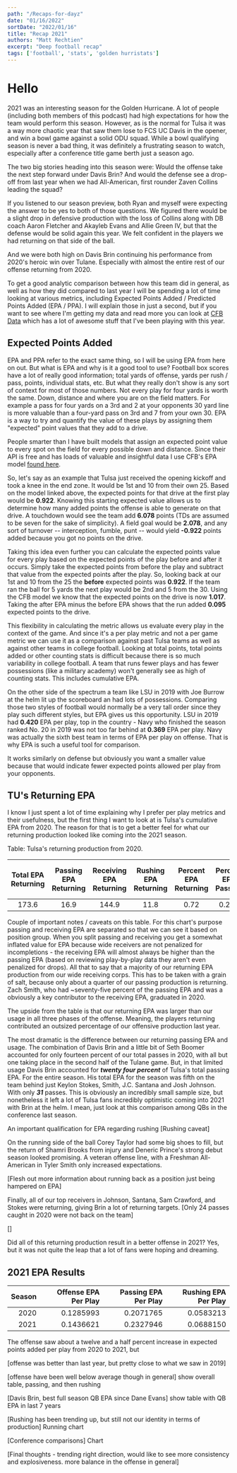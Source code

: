 ```yaml
---
path: "/Recaps-for-dayz"
date: "01/16/2022"
sortDate: "2022/01/16"
title: "Recap 2021"
authors: "Matt Rechtien"
excerpt: "Deep football recap"
tags: ['football', 'stats', 'golden hurristats']
---
```


# Hello

2021 was an interesting season for the Golden Hurricane. A lot of people (including both members of this podcast) had high expectations for how the team would perform this season. However, as is the normal for Tulsa it was a way more chaotic year that saw them lose to FCS UC Davis in the opener, and win a bowl game against a solid ODU squad. While a bowl qualifying season is never a bad thing, it was definitely a frustrating season to watch, especially after a conference title game berth just a season ago.

The two big stories heading into this season were: Would the offense take the next step forward under Davis Brin? And would the defense see a drop-off from last year when we had All-American, first rounder Zaven Collins leading the squad?

If you listened to our season preview, both Ryan and myself were expecting the answer to be yes to both of those questions. We figured there would be a slight drop in defensive production with the loss of Collins along with DB coach Aaron Fletcher and Akayleb Evans and Allie Green IV, but that the defense would be solid again this year. We felt confident in the players we had returning on that side of the ball.

And we were both high on Davis Brin continuing his performance from 2020's heroic win over Tulane. Especially with almost the entire rest of our offense returning from 2020.

To get a good analytic comparison between how this team did in general, as well as how they did compared to last year I will be spending a lot of time looking at various metrics, including Expected Points Added / Predicted Points Added (EPA / PPA). I will explain those in just a second, but if you want to see where I'm getting my data and read more you can look at [CFB Data](https://collegefootballdata.com/glossary) which has a lot of awesome stuff that I've been playing with this year.

## Expected Points Added

EPA and PPA refer to the exact same thing, so I will be using EPA from here on out. But what is EPA and why is it a good tool to use? Football box scores have a lot of really good information; total yards of offense, yards per rush / pass, points, individual stats, etc. But what they really don't show is any sort of context for most of those numbers. Not every play for four yards is worth the same. Down, distance and where you are on the field matters. For example a pass for four yards on a 3rd and 2 at your opponents 30 yard line is more valuable than a four-yard pass on 3rd and 7 from your own 30. EPA is a way to try and quantify the value of these plays by assigning them "expected" point values that they add to a drive.

People smarter than I have built models that assign an expected point value to every spot on the field for every possible down and distance. Since their API is free and has loads of valuable and insightful data I use CFB's EPA model [found here](https://collegefootballdata.com/exporter/ppa/predicted?down=1&distance=10).

So, let's say as an example that Tulsa just received the opening kickoff and took a knee in the end zone. It would be 1st and 10 from their own 25. Based on the model linked above, the expected points for that drive at the first play would be **0.922**. Knowing this starting expected value allows us to determine how many added points the offense is able to generate on that drive. A touchdown would see the team add **6.078** points (TDs are assumed to be seven for the sake of simplicity). A field goal would be **2.078**, and any sort of turnover -- interception, fumble, punt -- would yield **-0.922** points added because you got no points on the drive.

Taking this idea even further you can calculate the expected points value for every play based on the expected points of the play before and after it occurs. Simply take the expected points from before the play and subtract that value from the expected points after the play. So, looking back at our 1st and 10 from the 25 the **before** expected points was **0.922**. If the team ran the ball for 5 yards the next play would be 2nd and 5 from the 30. Using the CFB model we know that the expected points on the drive is now **1.017**. Taking the after EPA minus the before EPA shows that the run added **0.095** expected points to the drive.

This flexibility in calculating the metric allows us evaluate every play in the context of the game. And since it's a per play metric and not a per game metric we can use it as a comparison against past Tulsa teams as well as against other teams in college football. Looking at total points, total points added or other counting stats is difficult because there is so much variability in college football. A team that runs fewer plays and has fewer possessions (like a military academy) won't generally see as high of counting stats. This includes cumulative EPA.

On the other side of the spectrum a team like LSU in 2019 with Joe Burrow at the helm lit up the scoreboard an had lots of possessions. Comparing those two styles of football would normally be a very tall order since they play such different styles, but EPA gives us this opportunity. LSU in 2019 had **0.420** EPA per play, top in the country - Navy who finished the season ranked No. 20 in 2019 was not too far behind at **0.369** EPA per play. Navy was actually the sixth best team in terms of EPA per play on offense. That is why EPA is such a useful tool for comparison.

It works similarly on defense but obviously you want a smaller value because that would indicate fewer expected points allowed per play from your opponents.

## TU's Returning EPA

I know I just spent a lot of time explaining why I prefer per play metrics and their usefulness, but the first thing I want to look at is Tulsa's cumulative EPA from 2020. The reason for that is to get a better feel for what our returning production looked like coming into the 2021 season.


Table: Tulsa's returning production from 2020.

| Total EPA Returning | Passing EPA Returning | Receiving EPA Returning | Rushing EPA Returning | Percent EPA Returning | Percent EPA Passing | Percent EPA Receiving | Percent EPA Rushing | Total Usage (# of Plays) | Passing Usage | Receiving Usage | Rushing Usage |
|:-------------------:|:---------------------:|:-----------------------:|:---------------------:|:---------------------:|:-------------------:|:---------------------:|:-------------------:|:------------------------:|:-------------:|:---------------:|:-------------:|
|        173.6        |         16.9          |          144.9          |         11.8          |         0.72          |        0.244        |         0.988         |        0.472        |           0.47           |     0.141     |      0.985      |     0.366     |

Couple of important notes / caveats on this table. For this chart's purpose passing and receiving EPA are separated so that we can see it based on position group. When you split passing and receiving you get a somewhat inflated value for EPA because wide receivers are not penalized for incompletions - the receiving EPA will almost always be higher than the passing EPA (based on reviewing play-by-play data they aren't even penalized for drops). All that to say that a majority of our returning EPA production from our wide receiving corps. This has to be taken with a grain of salt, because only about a quarter of our passing production is returning. Zach Smith, who had \~seventy-five percent of the passing EPA and was a obviously a key contributor to the receiving EPA, graduated in 2020.

The upside from the table is that our returning EPA was larger than our usage in all three phases of the offense. Meaning, the players returning contributed an outsized percentage of our offensive production last year.

The most dramatic is the difference between our returning passing EPA and usage. The combination of Davis Brin and a little bit of Seth Boomer accounted for only fourteen percent of our total passes in 2020, with all but one taking place in the second half of the Tulane game. But, in that limited usage Davis Brin accounted for ***twenty four percent*** of Tulsa's total passing EPA. For the entire season. His total EPA for the season was fifth on the team behind just Keylon Stokes, Smith, J.C. Santana and Josh Johnson. With only ***31*** passes. This is obviously an incredibly small sample size, but nonetheless it left a lot of Tulsa fans incredibly optimistic coming into 2021 with Brin at the helm. I mean, just look at this comparison among QBs in the conference last season.

An important qualification for EPA regarding rushing [Rushing caveat]

On the running side of the ball Corey Taylor had some big shoes to fill, but the return of Shamri Brooks from injury and Deneric Prince's strong debut season looked promising. A veteran offense line, with a Freshman All-American in Tyler Smith only increased expectations.

[Flesh out more information about running back as a position just being hampered on EPA]

Finally, all of our top receivers in Johnson, Santana, Sam Crawford, and Stokes were returning, giving Brin a lot of returning targets. [Only 24 passes caught in 2020 were not back on the team]

[]

Did all of this returning production result in a better offense in 2021? Yes, but it was not quite the leap that a lot of fans were hoping and dreaming.

## 2021 EPA Results


| Season| Offense EPA Per Play| Passing EPA Per Play| Rushing EPA Per Play|
|------:|--------------------:|--------------------:|--------------------:|
|   2020|            0.1285993|            0.2071765|            0.0583213|
|   2021|            0.1436621|            0.2327946|            0.0688150|

The offense saw about a twelve and a half percent increase in expected points added per play from 2020 to 2021, but

[offense was better than last year, but pretty close to what we saw in 2019]

[offense have been well below average though in general] show overall table, passing, and then rushing

[Davis Brin, best full season QB EPA since Dane Evans] show table with QB EPA in last 7 years

[Rushing has been trending up, but still not our identity in terms of production] Running chart

[Conference comparisons] Chart

[Final thoughts - trending right direction, would like to see more consistency and explosiveness. more balance in the offense in general]